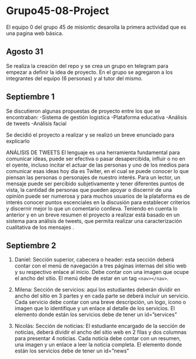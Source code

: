 # Grupo45-08-Project

El equipo 0 del grupo 45 de misiontic desarolla la primera actividad que es una pagina web básica.

## Agosto 31

Se realiza la creación del repo y se crea un grupo en telegram para empezar a definir la idea de proyecto. En el grupo se agregaron a los integrantes del equipo (6 personas) y al tutor del mismo.


## Septiembre 1

Se discutieron algunas propuestas de proyecto entre los que se encontraban:
-Sistema de gestión logistica
-Plataforma educativa
-Análisis de tweets
-Análisis facial

Se decidió el proyecto a realizar y se realizó un breve enunciado para explicarlo

ANÁLISIS DE TWEETS
El lenguaje es una herramienta fundamental  para comunicar ideas, puede ser efectiva o pasar desapercibida, influir o no en el oyente, incluso incitar el actuar de las personas y uno de los medios para comunicar esas ideas hoy día es Twiter, en el cual se puede conocer lo que piensan las personas o personajes de nuestro interés. Para un lector, un mensaje puede ser percibido subjetivamente y tener diferentes puntos de vista, la cantidad de personas que pueden apoyar o discernir de una opinión puede ser numerosa y para muchos usuarios de la plataforma es de interés conocer puntos escenciales en la discusión para establecer criterios y discernir mejor lo que un comentario conlleva. Teniendo en cuenta lo anterior y en un breve resumen el proyecto a realizar está basado en un sistema para análisis de tweets, que permita realizar una caracterización cualitativa de los mensajes .

## Septiembre 2

1. Daniel: Sección superior, cabecera o header: esta sección deberá contar con el menú de navegación a tres páginas internas del sitio web y su respectivo enlace al inicio. Debe contar con una imagen que ocupe el ancho del sitio. El menú debe de estar en un tag `<nav></nav>`.

2. Milena: Sección de servicios: aquí los estudiantes deberán dividir en ancho del sitio en 3 partes y en cada parte se deberá incluir un servicio. Cada servicio debe contar con una breve descripción, un logo, ícono o imagen que lo identifique y un enlace al detalle de los servicios. El elemento donde están los servicios debe de tener un id=”services”

3. Nicolás: Sección de noticias: El estudiante encargado de la sección de noticias, deberá dividir el ancho del sitio web en 2 filas y dos columnas para presentar 4 noticias. Cada noticia debe contar con un resumen, una imagen y un enlace a leer la noticia completa. El elemento donde están los servicios debe de tener un id=”news”
